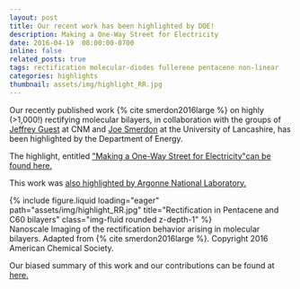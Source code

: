 ```yaml
---
layout: post
title: Our recent work has been highlighted by DOE!
description: Making a One-Way Street for Electricity
date: 2016-04-19  08:00:00-0700
inline: false
related_posts: true
tags: rectification molecular-diodes fullerene pentacene non-linear
categories: highlights
thumbnail: assets/img/highlight_RR.jpg
---
```


Our recently published work {% cite smerdon2016large %} on highly (>1,000!) rectifying molecular bilayers, in collaboration with the groups of <a href="https://www.anl.gov/profile/jeffrey-r-guest">Jeffrey Guest</a> at CNM and <a href="https://www.uclan.ac.uk/academics/dr-joe-smerdon">Joe Smerdon</a> at the University of Lancashire, has been highlighted by the Department of Energy.
 
The highlight, entitled <a href="https://science.osti.gov/bes/Highlights/2016/BES-2016-08-a">"Making a One-Way Street for Electricity"can be found here.</a> 

This work was <a href="https://www.anl.gov/cnm/article/large-rectification-in-molecular-heterojunctions">also highlighted by Argonne National Laboratory.</a>

<div class="row">
    <div class="col-sm mt-3 mt-md-0">
        {% include figure.liquid loading="eager" path="assets/img/highlight_RR.jpg" title="Rectification in Pentacene and C60 bilayers" class="img-fluid rounded z-depth-1" %}
    </div>
</div>
<div class="caption">
    Nanoscale Imaging of the rectification behavior arising in molecular bilayers. Adapted from {% cite smerdon2016large %}. Copyright 2016 American Chemical Society.
</div>

Our biased summary of this work and our contributions can be found at <a href="https://pierretdarancet.github.io/blog/2016/New-Article-Rectification-In-Molecular-Bilayer/"> here.</a> 
